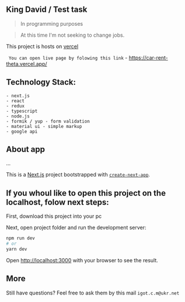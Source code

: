 ## King David / Test task

> In programming purposes

> At this time I'm not seeking to change jobs.

This project is hosts on [vercel](https://vercel.com/)

``` You can open live page by folowing this link``` - https://car-rent-theta.vercel.app/


## Technology Stack:
```
- next.js
- react
- redux
- typescript
- node.js
- formik / yup - form validation
- material ui - simple markup
- google api
```

## About app
...

This is a [Next.js](https://nextjs.org/) project bootstrapped with [`create-next-app`](https://github.com/zeit/next.js/tree/canary/packages/create-next-app).

## If you whoul like to open this project on the localhost, folow next steps:

First, download this project into your pc

Next, open project folder and run the development server:

```bash
npm run dev
# or
yarn dev
```

Open [http://localhost:3000](http://localhost:3000) with your browser to see the result.

## More
Still have questions? Feel free to ask them by this mail ```igot.c.m@ukr.net```
